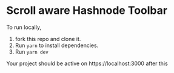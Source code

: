 # Scroll aware Hashnode Toolbar

To run locally, 
1. fork this repo and clone it.
2. Run `yarn` to install dependencies.
3. Run `yarn dev`

Your project should be active on https://localhost:3000 after this
